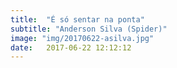 ```yaml
---
title:  "É só sentar na ponta"
subtitle: "Anderson Silva (Spider)"
image: "img/20170622-asilva.jpg"
date:   2017-06-22 12:12:12
---
```


